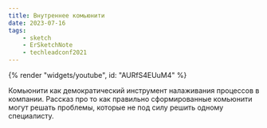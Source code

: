 ```yaml
---
title: Внутреннее комьюнити
date: 2023-07-16
tags:
    - sketch
    - ErSketchNote
    - techleadconf2021
---
```


{% render "widgets/youtube",  id: "AURfS4EUuM4" %}

Комьюнити как демократический инструмент налаживания процессов в компании. Рассказ про то как правильно сформированные комьюнити могут решать проблемы, которые не под силу решить одному специалисту.
